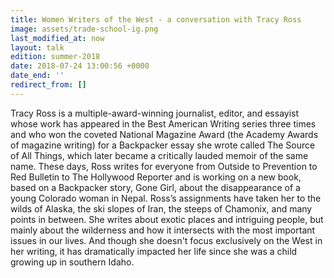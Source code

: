 ```yaml
---
title: Women Writers of the West - a conversation with Tracy Ross
image: assets/trade-school-ig.png
last_modified_at: now
layout: talk
edition: summer-2018
date: 2018-07-24 13:00:56 +0000
date_end: ''
redirect_from: []
---
```

Tracy Ross is a multiple-award-winning journalist, editor, and essayist whose work has appeared in the Best American Writing series three times and who won the coveted National Magazine Award (the Academy Awards of magazine writing) for a Backpacker essay she wrote called The Source of All Things, which later became a critically lauded memoir of the same name. These days, Ross writes for everyone from Outside to Prevention to Red Bulletin to The Hollywood Reporter and is working on a new book, based on a Backpacker story, Gone Girl, about the disappearance of a young Colorado woman in Nepal. Ross’s assignments have taken her to the wilds of Alaska, the ski slopes of Iran, the steeps of Chamonix, and many points in between. She writes about exotic places and intriguing people, but mainly about the wilderness and how it intersects with the most important issues in our lives. And though she doesn't focus exclusively on the West in her writing, it has dramatically impacted her life since she was a child growing up in southern Idaho. 